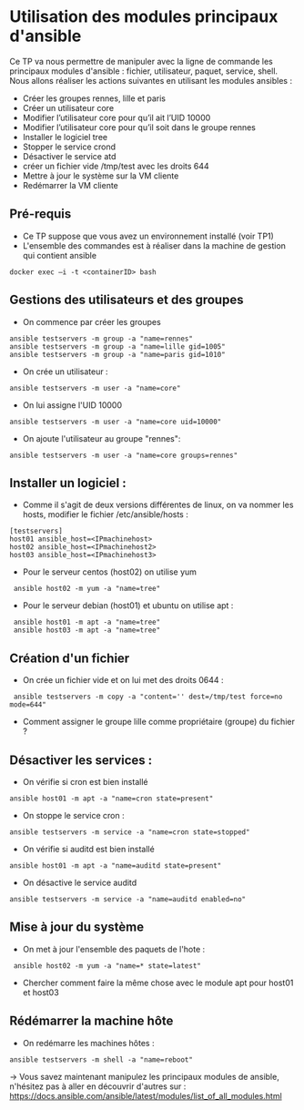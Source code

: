 # Utilisation des modules principaux d'ansible

Ce TP va nous permettre de manipuler avec la ligne de commande les principaux modules d'ansible : fichier, utilisateur, paquet, service, shell.
Nous allons réaliser les actions suivantes en utilisant les modules ansibles :
 - Créer les groupes rennes, lille et paris 
 - Créer un utilisateur core 
 - Modifier l’utilisateur core pour qu’il ait l’UID 10000 
 - Modifier l’utilisateur core pour qu’il soit dans le groupe rennes 
 - Installer le logiciel tree 
 - Stopper le service crond 
 - Désactiver le service atd 
 - créer un fichier vide /tmp/test avec les droits 644
 - Mettre à jour le système sur la VM cliente 
 - Redémarrer la VM cliente 

## Pré-requis
- Ce TP suppose que vous avez un environnement installé (voir TP1)
- L'ensemble des commandes est à réaliser dans la machine de gestion qui contient ansible
```
docker exec –i -t <containerID> bash
```

 ## Gestions des utilisateurs et des groupes
- On commence par créer les groupes
```
ansible testservers -m group -a "name=rennes" 
ansible testservers -m group -a "name=lille gid=1005"  
ansible testservers -m group -a "name=paris gid=1010" 
```
- On crée un utilisateur :
```
ansible testservers -m user -a "name=core" 
```
- On lui assigne l'UID 10000
```
ansible testservers -m user -a "name=core uid=10000" 
```
- On ajoute l'utilisateur au groupe "rennes":
```
ansible testservers -m user -a "name=core groups=rennes" 
```

## Installer un logiciel :
- Comme il s'agit de deux versions différentes de linux, on va nommer les hosts, modifier le fichier /etc/ansible/hosts : 
```
[testservers] 
host01 ansible_host=<IPmachinehost>
host02 ansible_host=<IPmachinehost2>
host03 ansible_host=<IPmachinehost3>
```
- Pour le serveur centos (host02) on utilise yum 
```
 ansible host02 -m yum -a "name=tree"
 ```
- Pour le serveur debian (host01) et ubuntu on utilise apt :
```
 ansible host01 -m apt -a "name=tree"
 ansible host03 -m apt -a "name=tree"
```

## Création d'un fichier 
- On crée un fichier vide et on lui met des droits 0644 :
```
 ansible testservers -m copy -a "content='' dest=/tmp/test force=no mode=644"
```
- Comment assigner le groupe lille comme propriétaire (groupe) du fichier ?

## Désactiver les services :
- On vérifie si cron est bien installé
```
ansible host01 -m apt -a "name=cron state=present"
```
- On stoppe le service cron :
```
ansible testservers -m service -a "name=cron state=stopped"
```
- On vérifie si auditd est bien installé 
```
ansible host01 -m apt -a "name=auditd state=present"
```
- On désactive le service auditd
```
ansible testservers -m service -a "name=auditd enabled=no"
```

## Mise à jour du système 
- On met à jour l'ensemble des paquets de l'hote :
```
 ansible host02 -m yum -a "name=* state=latest"
```
- Chercher comment faire la même chose avec le module apt pour host01 et host03

## Rédémarrer la machine hôte
- On redémarre les machines hôtes :
```
ansible testservers -m shell -a "name=reboot"
```

-> Vous savez maintenant manipulez les principaux modules de ansible, n'hésitez pas à aller en découvrir d'autres sur :
https://docs.ansible.com/ansible/latest/modules/list_of_all_modules.html
